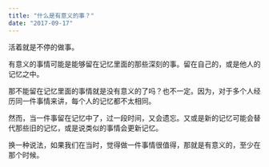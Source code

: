 ```yaml
---
title: "什么是有意义的事？"
date: "2017-09-17"
---
```


活着就是不停的做事。

有意义的事情可能是能够留在记忆里面的那些深刻的事。留在自己的，或是他人的记忆之中。

那不能留在记忆里面的事情就是没有意义的了吗？也不一定。因为，对于多个人经历同一件事情来讲，每个人的记忆都不太相同。

然而，当一件事留在记忆中了，过一段时间，又会遗忘。又或是新的记忆可能会替代那些旧的记忆，或是说类似的事情会更新记忆。

换一种说法，如果我们在当时，觉得做一件事情很值得，那就是有意义的，至少在那个时候。
